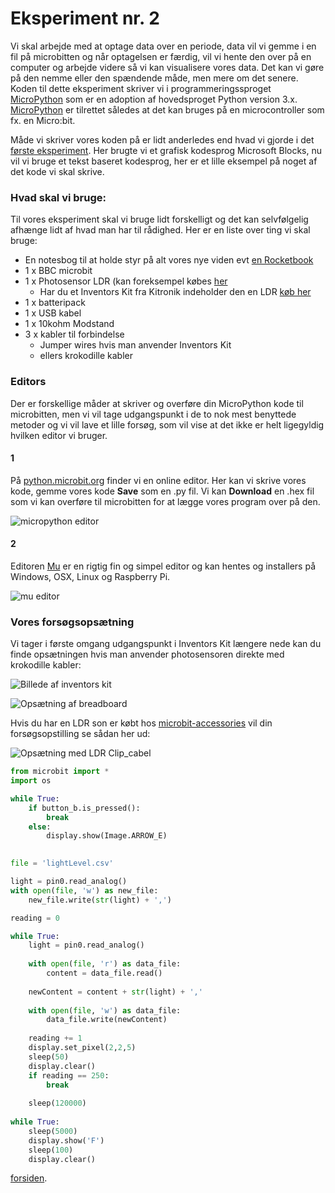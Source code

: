 # Eksperiment nr. 2

Vi skal arbejde med at optage data over en periode, data vil vi gemme i en fil på microbitten og når optagelsen er færdig, vil vi hente den over på en computer og arbejde videre så vi kan visualisere vores data. Det kan vi gøre på den nemme eller den spændende måde, men mere om det senere. Koden til dette eksperiment skriver vi i programmeringssproget [MicroPython](https://micropython.org/) som er en adoption af hovedsproget Python version 3.x. [MicroPython](https://micropython.org/) er tilrettet således at det kan bruges på en microcontroller som fx. en Micro:bit.

Måde vi skriver vores koden på er lidt anderledes end hvad vi gjorde i det [første eksperiment](https://hanshenrikjeppesen.github.io/Microbit_light_level/docs/first_experiment.html). Her brugte vi et grafisk kodesprog Microsoft Blocks, nu vil vi bruge et tekst baseret kodesprog, her er et lille eksempel på noget af det kode vi skal skrive. 

### Hvad skal vi bruge:

Til vores eksperiment skal vi bruge lidt forskelligt og det kan selvfølgelig afhænge lidt af hvad man har til rådighed. Her er en liste over ting vi skal bruge:

* En notesbog til at holde styr på alt vores nye viden evt [en Rocketbook](https://getrocketbook.com/)
* 1 x BBC microbit
* 1 x Photosensor LDR (kan foreksempel købes [her](http://microbit-accessories.co.uk/shop/sensor/ldr-light-sensor/)
    * Har du et Inventors Kit fra Kitronik indeholder den en LDR [køb her](https://www.podconsultsbutik.dk/micro-bit-inventors-kit)
* 1 x batteripack
* 1 x USB kabel
* 1 x 10kohm Modstand
* 3 x kabler til forbindelse
   * Jumper wires hvis man anvender Inventors Kit
   * ellers krokodille kabler 

### Editors

Der er forskellige måder at skriver og overføre din MicroPython kode til microbitten, men vi vil tage udgangspunkt i de to nok mest benyttede metoder og vi vil lave et lille forsøg, som vil vise at det ikke er helt ligegyldig hvilken editor vi bruger.

#### 1
På [python.microbit.org](http://python.microbit.org/editor.html) finder vi en online editor. Her kan vi skrive vores kode, gemme vores kode **Save** som en .py fil. Vi kan **Download** en .hex fil som vi kan overføre til microbitten for at lægge vores program over på den.

![micropython editor](https://hanshenrikjeppesen.github.io/Microbit_light_level/IMAGE/Micropython_editor.png)

#### 2

Editoren [Mu](https://codewith.mu/) er en rigtig fin og simpel editor og kan hentes og installers på Windows, OSX, Linux og Raspberry Pi.

![mu editor](https://hanshenrikjeppesen.github.io/Microbit_light_level/IMAGE/mu_editor_screen.png)


### Vores forsøgsopsætning

Vi tager i første omgang udgangspunkt i Inventors Kit længere nede kan du finde opsætningen hvis man anvender photosensoren direkte med krokodille kabler:

![Billede af inventors kit](https://hanshenrikjeppesen.github.io/Microbit_light_level/IMAGE/5603_inventors_kit_for_the_bbc_microbit_description.jpg)

![Opsætning af breadboard](https://hanshenrikjeppesen.github.io/Microbit_light_level/IMAGE/experiment_light_breadboard.png)

Hvis du har en LDR son er købt hos [microbit-accessories](http://microbit-accessories.co.uk/shop/sensor/ldr-light-sensor/) vil din forsøgsopstilling se sådan her ud:

![Opsætning med LDR Clip_cabel](https://hanshenrikjeppesen.github.io/Microbit_light_level/IMAGE/Microbit_with_LDR_clip.jpg)



```python
from microbit import *
import os

while True:
    if button_b.is_pressed():
        break
    else:
        display.show(Image.ARROW_E)
        

file = 'lightLevel.csv'

light = pin0.read_analog()
with open(file, 'w') as new_file:
    new_file.write(str(light) + ',')

reading = 0

while True:
    light = pin0.read_analog()
    
    with open(file, 'r') as data_file:
        content = data_file.read()
    
    newContent = content + str(light) + ','
    
    with open(file, 'w') as data_file:
        data_file.write(newContent)
    
    reading += 1
    display.set_pixel(2,2,5)
    sleep(50)
    display.clear()
    if reading == 250:
        break
        
    sleep(120000)
    
while True:
    sleep(5000)
    display.show('F')
    sleep(100)
    display.clear()
```

[forsiden](https://hanshenrikjeppesen.github.io/Microbit_light_level).
